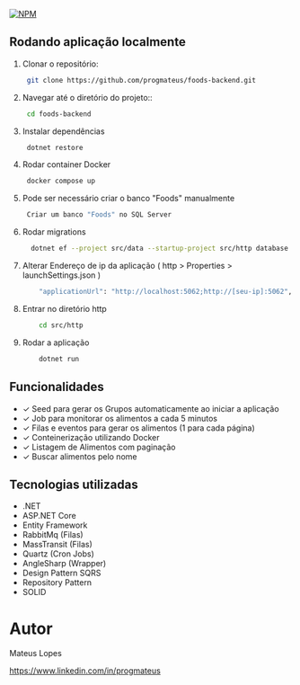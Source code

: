 [![NPM](https://img.shields.io/npm/l/react)](https://github.com/devsuperior/sds1-wmazoni/blob/master/LICENSE) 

## Rodando aplicação localmente

1. Clonar o repositório:

   ```bash
    git clone https://github.com/progmateus/foods-backend.git
   ```

2. Navegar até o diretório do projeto::

   ```bash
    cd foods-backend
   ```

3. Instalar dependências

   ```bash
    dotnet restore
   ```

4. Rodar container Docker
   ```bash
    docker compose up
   ```

5. Pode ser necessário criar o banco "Foods" manualmente
   ```bash
    Criar um banco "Foods" no SQL Server
   ```

6. Rodar migrations
    ```bash
      dotnet ef --project src/data --startup-project src/http database update
    ```

7. Alterar Endereço de ip da aplicação ( http > Properties > launchSettings.json )
    ```bash
        "applicationUrl": "http://localhost:5062;http://[seu-ip]:5062",
    ```

7. Entrar no diretório http
    ```bash
        cd src/http
    ```

8. Rodar a aplicação
    ```bash
        dotnet run
    ```


## Funcionalidades
 - &check; Seed para gerar os Grupos automaticamente ao iniciar a aplicação
 - &check; Job para monitorar os alimentos a cada 5 minutos
 - &check; Filas e eventos para gerar os alimentos (1 para cada página)
 - &check; Conteinerização utilizando Docker
 - &check; Listagem de Alimentos com paginação
 - &check; Buscar alimentos pelo nome

## Tecnologias utilizadas
- .NET
- ASP.NET Core
- Entity Framework
- RabbitMq (Filas)
- MassTransit (Filas)
- Quartz (Cron Jobs)
- AngleSharp (Wrapper)
- Design Pattern SQRS
- Repository Pattern
- SOLID

# Autor

Mateus Lopes

https://www.linkedin.com/in/progmateus